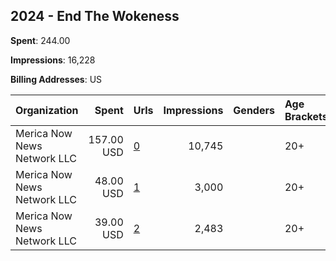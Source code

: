 ## 2024 - End The Wokeness 
**Spent**: 244.00

**Impressions**: 16,228

**Billing Addresses**: US

|Organization|Spent|Urls|Impressions|Genders|Age Brackets|Country Codes|
|:---|---:|:---|---:|:---|:---|:---|
|Merica Now News Network LLC|157.00 USD|[0](https://www.snap.com/political-ads/asset/2c2775b8161c4caae8add938b486ed0f75589824219069d0d61cecbc7423cfb8?mediaType=MOV)|10,745||20+|united states|
|Merica Now News Network LLC|48.00 USD|[1](https://www.snap.com/political-ads/asset/b75880843bf7ae47b4c496e5f367577a8dbd532945f9bc09f0f535adcc8d7bd8?mediaType=jpeg)|3,000||20+|united states|
|Merica Now News Network LLC|39.00 USD|[2](https://www.snap.com/political-ads/asset/1d833cc11f455fc4d01aed22cea44e7360b11dc366c75ffea6f4ad699d6878bc?mediaType=MOV)|2,483||20+|united states|
